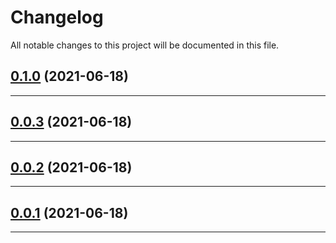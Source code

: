 <!--- BEGIN HEADER -->
# Changelog

All notable changes to this project will be documented in this file.
<!--- END HEADER -->

## [0.1.0](https://github.com/mawuva/geo-target-ip/compare/v0.0.3...v0.1.0) (2021-06-18)


---

## [0.0.3](https://github.com/mawuva/geo-target-ip/compare/v0.0.2...v0.0.3) (2021-06-18)


---

## [0.0.2](https://github.com/mawuva/geo-target-ip/compare/v0.0.1...v0.0.2) (2021-06-18)


---

## [0.0.1](https://github.com/mawuva/geo-target-ip/compare/f5cc6c79bc6e36044b5464e907697ed080aafef3...v0.0.1) (2021-06-18)


---

